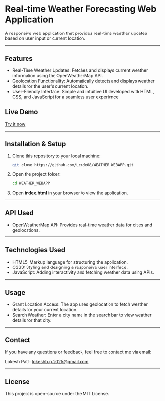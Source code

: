 # Real-time Weather Forecasting Web Application

A responsive web application that provides real-time weather updates based on user input or current location.

---

## Features

- Real-Time Weather Updates: Fetches and displays current weather information using the OpenWeatherMap API.
- Geolocation Functionality: Automatically detects and displays weather details for the user's current location.
- User-Friendly Interface: Simple and intuitive UI developed with HTML, CSS, and JavaScript for a seamless user experience

## Live Demo
[Try it now](https://weatherapp-by-lokesh.netlify.app)

---

## Installation & Setup
1. Clone this repository to your local machine:
   ```bash
   git clone https://github.com/Lcode08/WEATHER_WEBAPP.git
2. Open the project folder:
   ```bash
   cd WEATHER_WEBAPP
3. Open **index.html** in your browser to view the application.

---

## API Used 
- OpenWeatherMap API: Provides real-time weather data for cities and geolocations.

---

## Technologies Used
- HTML5: Markup language for structuring the application.
- CSS3: Styling and designing a responsive user interface.
- JavaScript: Adding interactivity and fetching weather data using APIs.
  
---

## Usage
- Grant Location Access: The app uses geolocation to fetch weather details for your current location.
- Search Weather: Enter a city name in the search bar to view weather details for that city.

---

## Contact
If you have any questions or feedback, feel free to contact me via email:

Lokesh Patil: lokeshb.p.2025@gmail.com

---

## License
This project is open-source under the MIT License.




